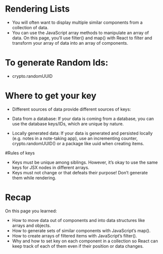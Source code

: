# Rendering Lists

- You will often want to display multiple similar components from a collection of data.
- You can use the JavaScript array methods to manipulate an array of data. On this page, you’ll use filter() and map() with React to filter and transform your array of data into an array of components.

# To generate Random Ids:

- crypto.randomUUID

# Where to get your key

- Different sources of data provide different sources of keys:

- Data from a database: If your data is coming from a database, you can use the database keys/IDs, which are unique by nature.

- Locally generated data: If your data is generated and persisted locally (e.g. notes in a note-taking app), use an incrementing counter, crypto.randomUUID() or a package like uuid when creating items.

#Rules of keys

- Keys must be unique among siblings. However, it’s okay to use the same keys for JSX nodes in different arrays.
- Keys must not change or that defeats their purpose! Don’t generate them while rendering.

# Recap

On this page you learned:

- How to move data out of components and into data structures like arrays and objects.
- How to generate sets of similar components with JavaScript’s map().
- How to create arrays of filtered items with JavaScript’s filter().
- Why and how to set key on each component in a collection so React can keep track of each of them even if their position or data changes.

